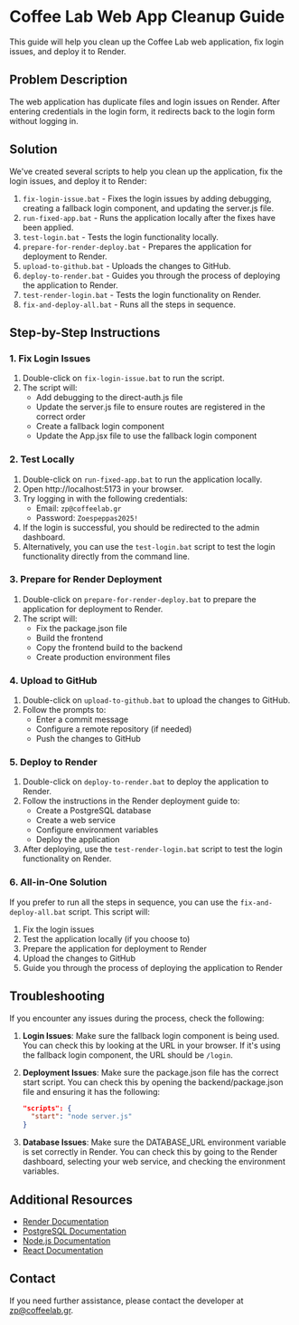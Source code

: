 # Coffee Lab Web App Cleanup Guide

This guide will help you clean up the Coffee Lab web application, fix login issues, and deploy it to Render.

## Problem Description

The web application has duplicate files and login issues on Render. After entering credentials in the login form, it redirects back to the login form without logging in.

## Solution

We've created several scripts to help you clean up the application, fix the login issues, and deploy it to Render:

1. `fix-login-issue.bat` - Fixes the login issues by adding debugging, creating a fallback login component, and updating the server.js file.
2. `run-fixed-app.bat` - Runs the application locally after the fixes have been applied.
3. `test-login.bat` - Tests the login functionality locally.
4. `prepare-for-render-deploy.bat` - Prepares the application for deployment to Render.
5. `upload-to-github.bat` - Uploads the changes to GitHub.
6. `deploy-to-render.bat` - Guides you through the process of deploying the application to Render.
7. `test-render-login.bat` - Tests the login functionality on Render.
8. `fix-and-deploy-all.bat` - Runs all the steps in sequence.

## Step-by-Step Instructions

### 1. Fix Login Issues

1. Double-click on `fix-login-issue.bat` to run the script.
2. The script will:
   - Add debugging to the direct-auth.js file
   - Update the server.js file to ensure routes are registered in the correct order
   - Create a fallback login component
   - Update the App.jsx file to use the fallback login component

### 2. Test Locally

1. Double-click on `run-fixed-app.bat` to run the application locally.
2. Open http://localhost:5173 in your browser.
3. Try logging in with the following credentials:
   - Email: `zp@coffeelab.gr`
   - Password: `Zoespeppas2025!`
4. If the login is successful, you should be redirected to the admin dashboard.
5. Alternatively, you can use the `test-login.bat` script to test the login functionality directly from the command line.

### 3. Prepare for Render Deployment

1. Double-click on `prepare-for-render-deploy.bat` to prepare the application for deployment to Render.
2. The script will:
   - Fix the package.json file
   - Build the frontend
   - Copy the frontend build to the backend
   - Create production environment files

### 4. Upload to GitHub

1. Double-click on `upload-to-github.bat` to upload the changes to GitHub.
2. Follow the prompts to:
   - Enter a commit message
   - Configure a remote repository (if needed)
   - Push the changes to GitHub

### 5. Deploy to Render

1. Double-click on `deploy-to-render.bat` to deploy the application to Render.
2. Follow the instructions in the Render deployment guide to:
   - Create a PostgreSQL database
   - Create a web service
   - Configure environment variables
   - Deploy the application
3. After deploying, use the `test-render-login.bat` script to test the login functionality on Render.

### 6. All-in-One Solution

If you prefer to run all the steps in sequence, you can use the `fix-and-deploy-all.bat` script. This script will:

1. Fix the login issues
2. Test the application locally (if you choose to)
3. Prepare the application for deployment to Render
4. Upload the changes to GitHub
5. Guide you through the process of deploying the application to Render

## Troubleshooting

If you encounter any issues during the process, check the following:

1. **Login Issues**: Make sure the fallback login component is being used. You can check this by looking at the URL in your browser. If it's using the fallback login component, the URL should be `/login`.

2. **Deployment Issues**: Make sure the package.json file has the correct start script. You can check this by opening the backend/package.json file and ensuring it has the following:
   ```json
   "scripts": {
     "start": "node server.js"
   }
   ```

3. **Database Issues**: Make sure the DATABASE_URL environment variable is set correctly in Render. You can check this by going to the Render dashboard, selecting your web service, and checking the environment variables.

## Additional Resources

- [Render Documentation](https://render.com/docs)
- [PostgreSQL Documentation](https://www.postgresql.org/docs/)
- [Node.js Documentation](https://nodejs.org/en/docs/)
- [React Documentation](https://reactjs.org/docs/getting-started.html)

## Contact

If you need further assistance, please contact the developer at zp@coffeelab.gr.

